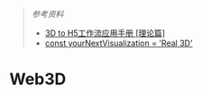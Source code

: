 > *参考资料*
>
> - [3D to H5工作流应用手册 [理论篇]](https://mp.weixin.qq.com/s/ybP9DvqQv0NQ_2ksL1royQ)
> - [const yourNextVisualization = 'Real 3D'](https://mp.weixin.qq.com/s/Xew_Jeho-ikIIlIfvelrMQ)

# Web3D

